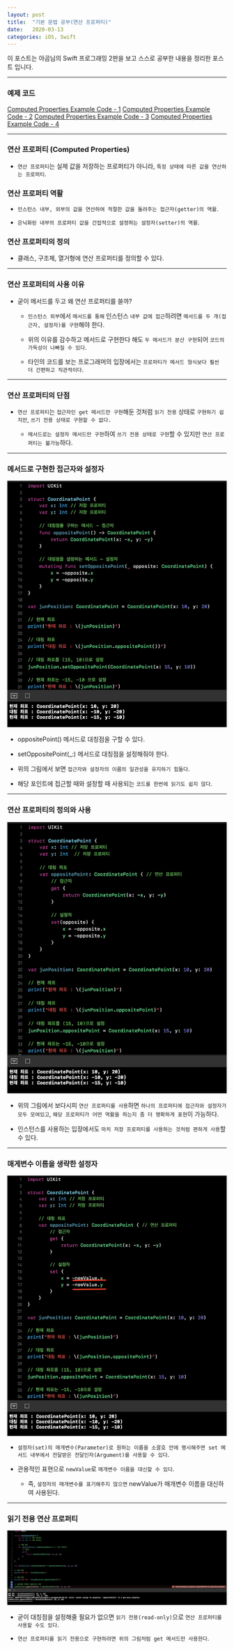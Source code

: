 ```yaml
---
layout: post
title:  "기본 문법 공부(연산 프로퍼티)"
date:   2020-03-13
categories: iOS, Swift
---
```


이 포스트는 야곰님의 Swift 프로그래밍 2판을 보고 스스로 공부한 내용을 정리한 포스트 입니다.

- - -

### 예제 코드

[Computed Properties Example Code - 1](https://github.com/VincentGeranium/Swift-Study/tree/master/2020-03-13-ComputedPropertyExample.playground)
[Computed Properties Example Code - 2](https://github.com/VincentGeranium/Swift-Study/tree/master/2020-03-13-ComputedPropertyExample-2.playground)
[Computed Properties Example Code - 3](https://github.com/VincentGeranium/Swift-Study/tree/master/2020-03-13-ComputedPropertyExample-3.playground)
[Computed Properties Example Code - 4](https://github.com/VincentGeranium/Swift-Study/tree/master/2020-03-13-ComputedPropertyExample-4.playground)

- - -

### 연산 프로퍼티 (Computed Properties)

- `연산 프로퍼티`는 실제 값을 저장하는 프로퍼티가 아니라, `특정 상태에 따른 값을 연산하는 프로퍼티`.

### 연산 프로퍼티 역활

- `인스턴스 내부, 외부의 값을 연산하여 적절한 값을 돌려주는 접근자(getter)의 역활`.

- `은닉화된 내부의 프로퍼티 값을 간접적으로 설정하는 설정자(setter)의 역활`.

### 연산 프로퍼티의 정의

- 클래스, 구조체, 열거형에 연산 프로퍼티를 정의할 수 있다.

- - -

### 연산 프로퍼티의 사용 이유

- 굳이 메서드를 두고 왜 연산 프로퍼티를 쓸까?

    - `인스턴스 외부`에서 `메서드를 통해` 인스턴스 `내부 값에 접근`하려면 `메서드를 두 개(접근자, 설정자)를 구현`해야 한다.
    
    - 위의 이유를 감수하고 메서드로 구현한다 해도 `두 메서드가 분산 구현`되어 `코드의 가독성이 나빠질 수 있다`.
    
    - 타인의 코드를 보는 프로그래머의 입장에서는 `프로퍼티가 메서드 형식보다 훨씬 더 간편하고 직관적이다`.
    
- - -

### 연산 프로퍼티의 단점

- `연산 프로퍼티`는 `접근자인 get 메서드만 구현`해둔 것처럼 `읽기 전용` 상태로 `구현하기 쉽지만`, `쓰기 전용 상태로 구현할 수 없다.`

    - `메서드로는 설정자 메서드만 구현`하여 `쓰기 전용 상태로 구현`할 수 있지만 `연산 프로퍼티는 불가능`하다.
    
- - -

### 메서드로 구현한 접근자와 설정자

![getterAndSetterMethodsImage](https://github.com/VincentGeranium/VincentGeranium.github.io/blob/master/assets/img/getterAndSetterMethodsImage.png?raw=true)

- oppositePoint() 메서드로 대칭점을 구할 수 있다.

- setOppositePoint(_:) 메서드로 대칭점을 설정해줘야 한다.

- 위의 그림에서 보면 `접근자와 설정자의 이름의 일관성을 유지하기 힘들다`.

- 해당 포인트에 접근할 때와 설정할 때 사용되는 `코드를 한번에 읽기도 쉽지 않다`.

- - -

### 연산 프로퍼티의 정의와 사용

![getterAndSetterComputedPropertiesImage](https://github.com/VincentGeranium/VincentGeranium.github.io/blob/master/assets/img/getterAndSetterComputedPropertiesImage.png?raw=true)

- 위의 그림에서 보다시피 `연산 프로퍼티를 사용`하면 `하나의 프로퍼티에 접근자와 설정자가 모두 모여있고`, `해당 프로퍼티가 어떤 역활을 하는지 좀 더 명확하게 표현`이 가능하다.

- 인스턴스를 사용하는 입장에서도 `마치 저장 프로퍼티를 사용하는 것처럼 편하게 사용`할 수 있다.

- - -

### 매게변수 이름을 생략한 설정자

![ExceptParameterNameOfSetterImage](https://github.com/VincentGeranium/VincentGeranium.github.io/blob/master/assets/img/ExceptParameterNameOfSetterImage.png?raw=true)

- `설정자(set)의 매개변수(Parameter)로 원하는 이름을 소괄호 안에 명시해주면 set 메서드 내부에서 전달받은 전달인자(Argument)를 사용할 수 있다`.

- 관용적인 표현으로 `newValue`로 `매개변수 이름을 대신할 수 있다`.

    - 즉, `설정자의 매개변수를 표기해주지 않으면` newValue가 매개변수 이름을 대신하여 사용된다.

- - -

### 읽기 전용 연산 프로퍼티

![readOnlyComputedPropertiesImage](https://github.com/VincentGeranium/VincentGeranium.github.io/blob/master/assets/img/readOnlyComputedPropertiesImage.png?raw=true)

- 굳이 대칭점을 설정해줄 필요가 없으면 `읽기 전용(read-only)`으로 `연산 프로퍼티를 사용할 수도 있다`.

- `연산 프로퍼티를 읽기 전용으로 구현하려면 위의 그림처럼 get 메서드만 사용한다`.